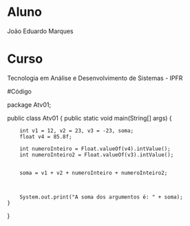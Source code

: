 # Aluno 
João Eduardo Marques


# Curso
Tecnologia em Análise e Desenvolvimento de Sistemas - IPFR


#Código

package Atv01;

public class Atv01 {
    public static void main(String[] args) {
        
        int v1 = 12, v2 = 23, v3 = -23, soma;
        float v4 = 85.8f;

        int numeroInteiro = Float.valueOf(v4).intValue();
        int numeroInteiro2 = Float.valueOf(v3).intValue();


        soma = v1 + v2 + numeroInteiro + numeroInteiro2;
        
        
        
        System.out.print("A soma dos argumentos é: " + soma);
    }
}
